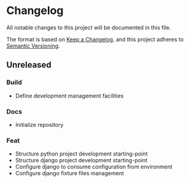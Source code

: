 # Changelog
All notable changes to this project will be documented in this file.

The format is based on [Keep a Changelog](https://keepachangelog.com/en/1.0.0/),
and this project adheres to [Semantic Versioning](https://semver.org/spec/v2.0.0.html).

## Unreleased
### Build
- Define development management facilities

### Docs
- Initialize repository

### Feat
- Structure python project development starting-point
- Structure django project development starting-point
- Configure django to consume configuration from environment
- Configure django fixture files management
